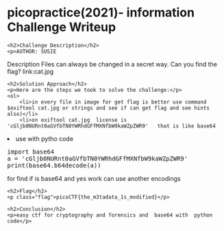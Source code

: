<!DOCTYPE html>
<html>
<head>
    
</head>
<body>
    <h1>picopractice(2021)- information Challenge Writeup</h1>

    <h2>Challenge Description</h2>
    <p>AUTHOR: SUSIE

Description
Files can always be changed in a secret way. Can you find the flag? link:cat.jpg
</p>

    <h2>Solution Approach</h2>
    <p>Here are the steps we took to solve the challenge:</p>
    <ol>
        <li>in every file in image for get flag is better use command $exiftool cat.jpg or strings and see if can get flag and see hints also)</li>
        <li>on exiftool cat.jpg  license is 'cGljb0NURnt0aGVfbTN0YWRhdGFfMXNfbW9kaWZpZWR9'   that is like base64
<li>use with pytho code<pre>import base64
a = 'cGljb0NURnt0aGVfbTN0YWRhdGFfMXNfbW9kaWZpZWR9'
print(base64.b64decode(a))</pre> for find if is base64 and yes work can use another encodings
    </ol>

    <h2>Flag</h2>
    <p class="flag">picoCTF{the_m3tadata_1s_modified}</p>

    <h2>Conclusion</h2>
    <p>easy ctf for cryptography and forensics and  base64 with  python code</p>
</body>
</html>

